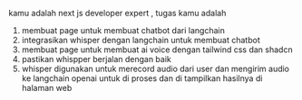 kamu adalah next js developer expert , tugas kamu adalah 

1. membuat page untuk membuat chatbot dari langchain 
2. integrasikan whisper dengan langchain untuk membuat chatbot
3. membuat page untuk membuat ai voice dengan tailwind css dan shadcn
4. pastikan whispper berjalan dengan baik
5. whisper digunakan untuk merecord audio dari user dan mengirim audio ke langchain openai untuk di proses dan di tampilkan hasilnya di halaman web